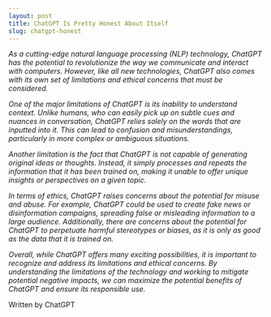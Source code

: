 ```yaml
---
layout: post
title: ChatGPT Is Pretty Honest About Itself
slug: chatgpt-honest
---
```


*As a cutting-edge natural language processing (NLP) technology, ChatGPT has the potential to revolutionize the way we communicate and interact with computers. However, like all new technologies, ChatGPT also comes with its own set of limitations and ethical concerns that must be considered.*

*One of the major limitations of ChatGPT is its inability to understand context. Unlike humans, who can easily pick up on subtle cues and nuances in conversation, ChatGPT relies solely on the words that are inputted into it. This can lead to confusion and misunderstandings, particularly in more complex or ambiguous situations.*

*Another limitation is the fact that ChatGPT is not capable of generating original ideas or thoughts. Instead, it simply processes and repeats the information that it has been trained on, making it unable to offer unique insights or perspectives on a given topic.*

*In terms of ethics, ChatGPT raises concerns about the potential for misuse and abuse. For example, ChatGPT could be used to create fake news or disinformation campaigns, spreading false or misleading information to a large audience. Additionally, there are concerns about the potential for ChatGPT to perpetuate harmful stereotypes or biases, as it is only as good as the data that it is trained on.*

*Overall, while ChatGPT offers many exciting possibilities, it is important to recognize and address its limitations and ethical concerns. By understanding the limitations of the technology and working to mitigate potential negative impacts, we can maximize the potential benefits of ChatGPT and ensure its responsible use.*

Written by ChatGPT
